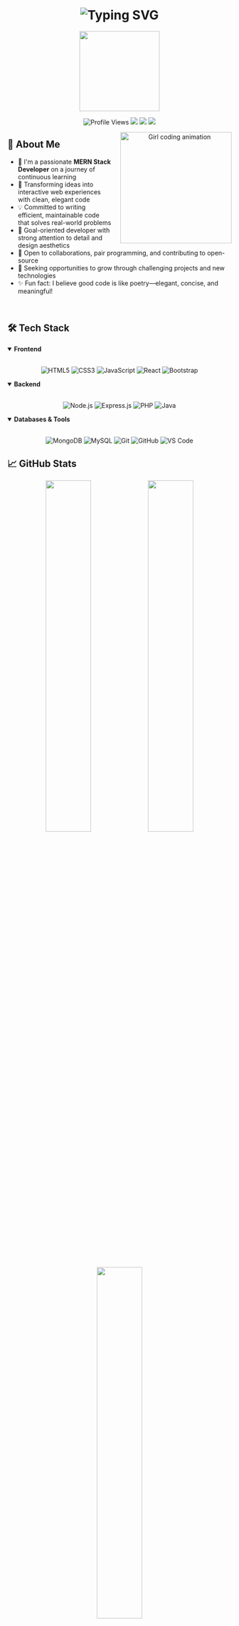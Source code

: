 <!-- Animated Header -->
<h1 align="center">
  <img src="https://readme-typing-svg.demolab.com?font=Poppins&weight=600&pause=1000&color=FBA1B7&width=500&lines=Hey%2C+I'm+Ritika+Mishra+%F0%9F%92%97;MERN+Stack+Developer;Designing+Dreams+with+Code+%F0%9F%A4%9D;Always+Learning%2C+Creating%2C+Leveling+Up+%F0%9F%8C%9F" alt="Typing SVG" />
</h1>

<!-- Profile Banner -->
<p align="center">
  <img src="https://raw.githubusercontent.com/innng/innng/master/assets/kyoko.gif" width="180px"/>
</p>

<!-- Badges -->
<p align="center">
  <img src="https://komarev.com/ghpvc/?username=Ritika5703&color=ff69b4" alt="Profile Views"/>
  <img src="https://img.shields.io/badge/Full%20Stack-Developer-blueviolet" />
  <img src="https://img.shields.io/badge/Status-Learning%20%26%20Growing-brightgreen" />
  <img src="https://img.shields.io/badge/Focus-MERN%20Stack-orange" />
</p>

<div align="center">
  <img src="https://user-images.githubusercontent.com/74038190/271839927-f5d2d866-d25c-4873-8d82-425d2c62fc2e.gif" align="right" width="250" alt="Girl coding animation" style="margin-left: 20px;"/>
</div>

## 💫 About Me
- 🌱 I'm a passionate **MERN Stack Developer** on a journey of continuous learning
- 🚀 Transforming ideas into interactive web experiences with clean, elegant code
- 💡 Committed to writing efficient, maintainable code that solves real-world problems
- 🎯 Goal-oriented developer with strong attention to detail and design aesthetics
- 🤝 Open to collaborations, pair programming, and contributing to open-source
- 🌟 Seeking opportunities to grow through challenging projects and new technologies
- ✨ Fun fact: I believe good code is like poetry—elegant, concise, and meaningful!

<br clear="right"/>

## 🛠️ Tech Stack

<details open>
<summary><b>Frontend</b></summary>
<br>
<p align="center">
  <img src="https://img.shields.io/badge/HTML5-E34F26?style=for-the-badge&logo=html5&logoColor=white" alt="HTML5" />
  <img src="https://img.shields.io/badge/CSS3-1572B6?style=for-the-badge&logo=css3&logoColor=white" alt="CSS3" />
  <img src="https://img.shields.io/badge/JavaScript-F7DF1E?style=for-the-badge&logo=javascript&logoColor=black" alt="JavaScript" />
  <img src="https://img.shields.io/badge/React-61DAFB?style=for-the-badge&logo=react&logoColor=black" alt="React" />
  <img src="https://img.shields.io/badge/Bootstrap-7952B3?style=for-the-badge&logo=bootstrap&logoColor=white" alt="Bootstrap" />
</p>
</details>

<details open>
<summary><b>Backend</b></summary>
<br>
<p align="center">
  <img src="https://img.shields.io/badge/Node.js-339933?style=for-the-badge&logo=nodedotjs&logoColor=white" alt="Node.js" />
  <img src="https://img.shields.io/badge/Express.js-000000?style=for-the-badge&logo=express&logoColor=white" alt="Express.js" />
  <img src="https://img.shields.io/badge/PHP-777BB4?style=for-the-badge&logo=php&logoColor=white" alt="PHP" />
  <img src="https://img.shields.io/badge/Java-ED8B00?style=for-the-badge&logo=openjdk&logoColor=white" alt="Java" />
</p>
</details>

<details open>
<summary><b>Databases & Tools</b></summary>
<br>
<p align="center">
  <img src="https://img.shields.io/badge/MongoDB-47A248?style=for-the-badge&logo=mongodb&logoColor=white" alt="MongoDB" />
  <img src="https://img.shields.io/badge/MySQL-4479A1?style=for-the-badge&logo=mysql&logoColor=white" alt="MySQL" />
  <img src="https://img.shields.io/badge/Git-F05032?style=for-the-badge&logo=git&logoColor=white" alt="Git" />
  <img src="https://img.shields.io/badge/GitHub-181717?style=for-the-badge&logo=github&logoColor=white" alt="GitHub" />
  <img src="https://img.shields.io/badge/VS%20Code-007ACC?style=for-the-badge&logo=visual-studio-code&logoColor=white" alt="VS Code" />
</p>
</details>

<!-- Skill Icons Alternative Display -->
<!--<p align="center">
  <img src="https://skillicons.dev/icons?i=html,css,js,react,nodejs,express,mongodb,java,php,git,github,mysql" height="60">
</p>-->

## 📈 GitHub Stats

<p align="center">
  <img width="45%" src="https://github-readme-stats.vercel.app/api?username=Ritika5703&theme=tokyonight&show_icons=true&hide_border=true&count_private=true" />
  <img width="45%" src="https://github-readme-streak-stats.herokuapp.com/?user=Ritika5703&theme=tokyonight&hide_border=true" />
</p>

<p align="center">
  <img width="45%" src="https://github-readme-stats.vercel.app/api/top-langs/?username=Ritika5703&theme=tokyonight&show_icons=true&hide_border=true&layout=compact" />
</p>

## 🌷 GitHub Highlights

<p align="center">
  <img width="90%" src="https://github-profile-summary-cards.vercel.app/api/cards/profile-details?username=Ritika5703&theme=tokyonight" />
</p>
<p align="center">
  <img width="44%" src="https://github-profile-summary-cards.vercel.app/api/cards/repos-per-language?username=Ritika5703&theme=tokyonight" />
  <img width="44%" src="https://github-profile-summary-cards.vercel.app/api/cards/most-commit-language?username=Ritika5703&theme=tokyonight" />
</p>

## 🚀 Current Focus

<table>
  <tr>
    <td valign="top" width="50%">
      <h3 align="center">Learning Journey</h3>
      <p align="center">
        <img src="https://media2.giphy.com/media/L1R1tvI9svkIWwpVYr/giphy.gif?cid=ecf05e47pzi2rpig0vc8pjusra8hiai1b91zgiywvbubu9vu&rid=giphy.gif" width="100%" alt="Learning" />
      </p>
      <ul>
        <li>Advanced React patterns and hooks</li>
        <li>State management with Redux & Context API</li>
        <li>Building RESTful APIs with Express</li>
        <li>MongoDB aggregation pipelines</li>
        <li>Modern UI/UX principles</li>
      </ul>
    </td>
    <td valign="top" width="50%">
      <h3 align="center">Current Projects</h3>
      <p align="center">
        <img src="https://media.giphy.com/media/dWesBcTLavkZuG35MI/giphy.gif" width="100%" alt="Projects" />
      </p>
      <ul>
        <li>Full-stack mentorship platform with MERN</li>
        <li>Personal portfolio website</li>
        <li>Task management application</li>
        <li>Blog platform with user authentication</li>
<!--         <li>Open-source contributions</li> -->
      </ul>
    </td>
  </tr>
</table>

## 🤝 Let's Collaborate!

<table>
  <tr>
    <td>
      <ul>
        <li>👯 Looking to collaborate on <b>MERN Stack applications</b></li>
        <li>🔍 Seeking opportunities to contribute to <b>open-source projects</b></li>
        <li>🌱 Interested in <b>mentorship</b> connections</li>
        <li>💬 Always open to discussing <b>web development</b> ideas</li>
        <li>🤝 Let's connect and build something <b>amazing</b> together!</li>
      </ul>
    </td>
    <td>
      <img src="https://media.giphy.com/media/MeJgB3yMMwIaHmKD4z/giphy.gif" width="250px" alt="Collaboration" />
    </td>
  </tr>
</table>

## 📫 Connect With Me

<p align="center">
<!--   <a href="https://www.linkedin.com/in/ritikamishra5703/" target="_blank">
    <img src="https://img.shields.io/badge/LinkedIn-0077B5?style=for-the-badge&logo=linkedin&logoColor=white" alt="LinkedIn" />
  </a>
  <a href="mailto:ritikamishra5703@example.com" target="_blank">
    <img src="https://img.shields.io/badge/Email-D14836?style=for-the-badge&logo=gmail&logoColor=white" alt="Email" />
  </a>
  <a href="https://www.instagram.com/ritikaa5703/" target="_blank">
    <img src="https://img.shields.io/badge/Instagram-E4405F?style=for-the-badge&logo=instagram&logoColor=white" alt="Instagram" />
  </a>
</p> -->

<p align="center">
  <a href="https://www.linkedin.com/in/ritikamishra5703/" target="_blank">
    <img src="https://skillicons.dev/icons?i=linkedin" height="40" />
  </a>
  <a href="mailto:ritikamishra5703@gmail.com" target="_blank">
    <img src="https://skillicons.dev/icons?i=gmail" height="40" />
  </a>
  <a href="https://www.instagram.com/ritikaa5703/" target="_blank">
    <img src="https://skillicons.dev/icons?i=instagram" height="40" />
  </a>
</p>

<!-- <p align="center">
  <img src="https://quotes-github-readme.vercel.app/api?type=horizontal&theme=radical" alt="Random Dev Quote" />
</p> -->

<p align="center">
  <img src="https://media.giphy.com/media/LnQjpWaON8nhr21vNW/giphy.gif" width="60"> <em>Let's connect and code together! I believe in the power of collaboration.</em>
</p>

<!-- Footer -->
<p align="center">
  <img src="https://capsule-render.vercel.app/api?type=waving&color=gradient&height=100&section=footer" />
</p>
